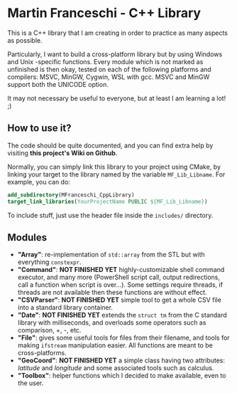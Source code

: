 # Martin Franceschi - C++ Library

This is a C++ library that I am creating in order to practice as many aspects as possible.

Particularly, I want to build a cross-platform library but by using Windows and Unix -specific functions. Every module which is not marked as unfinished is then okay, tested on each of the following platforms and compilers: MSVC, MinGW, Cygwin, WSL with gcc. MSVC and MinGW support both the UNICODE option.

It may not necessary be useful to everyone, but at least I am learning a lot! ;)

## How to use it?

The code should be quite documented, and you can find extra help by visiting **this project's Wiki on Github**.

Normally, you can simply link this library to your project using CMake, by linking your target to the library named by the variable `MF_Lib_Libname`. For example, you can do:
```cmake
add_subdirectory(MFranceschi_CppLibrary)
target_link_libraries(YourProjectName PUBLIC ${MF_Lib_Libname})
```

To include stuff, just use the header file inside the `includes/` directory.

## Modules
- __"Array"__: re-implementation of `std::array` from the STL but with everything `constexpr`.
- __"Command"__: **NOT FINISHED YET** highly-customizable shell command executor, and many more (PowerShell script call, output redirections, call a function when script is over...). Some settings require threads, if threads are not available then these functions are without effect.
- __"CSVParser"__: **NOT FINISHED YET** simple tool to get a whole CSV file into a standard library container.
- __"Date"__: **NOT FINISHED YET** extends the `struct tm` from the C standard library with milliseconds, and overloads some operators such as comparison, +, -, etc.
- __"File"__: gives some useful tools for files from their filename, and tools for making `ifstream` manipulation easier. All functions are meant to be cross-platforms.
- __"GeoCoord"__: **NOT FINISHED YET** a simple class having two attributes: *latitude* and *longitude* and some associated tools such as calculus.
- __"Toolbox"__: helper functions which I decided to make available, even to the user.
